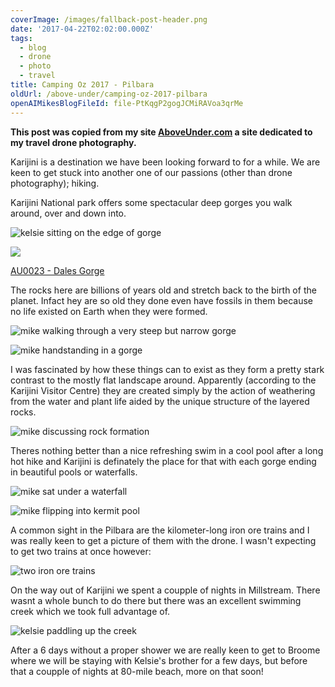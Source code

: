 ```yaml
---
coverImage: /images/fallback-post-header.png
date: '2017-04-22T02:02:00.000Z'
tags:
  - blog
  - drone
  - photo
  - travel
title: Camping Oz 2017 - Pilbara
oldUrl: /above-under/camping-oz-2017-pilbara
openAIMikesBlogFileId: file-PtKqgP2gogJCMiRAVoa3qrMe
---
```


**This post was copied from my site [AboveUnder.com](https://aboveunder.com) a site dedicated to my travel drone photography.**

Karijini is a destination we have been looking forward to for a while. We are keen to get stuck into another one of our passions (other than drone photography); hiking.

<!-- more -->

Karijini National park offers some spectacular deep gorges you walk around, over and down into.

![kelsie sitting on the edge of gorge](//cdn.shopify.com/s/files/1/1830/7597/files/IMG_9654_1024x1024.jpg?v=1492823223)

![](//cdn.shopify.com/s/files/1/1830/7597/products/Dales_Gorge_1024x1024.jpg?v=1492822078)

[AU0023 - Dales Gorge](https://aboveunder.com/products/au0023-dales-gorge "dales gorge print")

The rocks here are billions of years old and stretch back to the birth of the planet. Infact hey are so old they done even have fossils in them because no life existed on Earth when they were formed.

![mike walking through a very steep but narrow gorge ](//cdn.shopify.com/s/files/1/1830/7597/files/IMG_9668_1024x1024.jpg?v=1492823439)

![mike handstanding in a gorge](//cdn.shopify.com/s/files/1/1830/7597/files/IMG_9720_1024x1024.jpg?v=1492826719)

I was fascinated by how these things can to exist as they form a pretty stark contrast to the mostly flat landscape around. Apparently (according to the Karijini Visitor Centre) they are created simply by the action of weathering from the water and plant life aided by the unique structure of the layered rocks.

![mike discussing rock formation](//cdn.shopify.com/s/files/1/1830/7597/files/IMG_9730_1024x1024.jpg?v=1492823755)

Theres nothing better than a nice refreshing swim in a cool pool after a long hot hike and Karijini is definately the place for that with each gorge ending in beautiful pools or waterfalls.

![mike sat under a waterfall](//cdn.shopify.com/s/files/1/1830/7597/files/IMG_9718_1024x1024.jpg?v=1492824432)

![mike flipping into kermit pool](//cdn.shopify.com/s/files/1/1830/7597/files/IMG_9682_1024x1024.jpg?v=1492826419)

A common sight in the Pilbara are the kilometer-long iron ore trains and I was really keen to get a picture of them with the drone. I wasn't expecting to get two trains at once however:

![two iron ore trains](//cdn.shopify.com/s/files/1/1830/7597/files/Karrijini_Trains_1024x1024.jpg?v=1492826251)

On the way out of Karijini we spent a coupple of nights in Millstream. There wasnt a whole bunch to do there but there was an excellent swimming creek which we took full advantage of.

![kelsie paddling up the creek](//cdn.shopify.com/s/files/1/1830/7597/files/DJI_0699_1024x1024.jpg?v=1492826375)

After a 6 days without a proper shower we are really keen to get to Broome where we will be staying with Kelsie's brother for a few days, but before that a coupple of nights at 80-mile beach, more on that soon!
